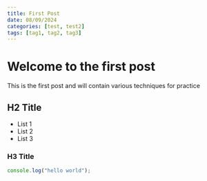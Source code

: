 ```yaml
---
title: First Post
date: 08/09/2024
categories: [test, test2]
tags: [tag1, tag2, tag3]
---
```


# Welcome to the first post

This is the first post and will contain various techniques for practice

## H2 Title

* List 1
* List 2
* List 3

### H3 Title

```javascript
console.log("hello world");
```
